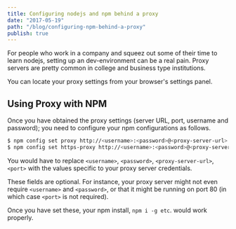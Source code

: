 ```yaml
---
title: Configuring nodejs and npm behind a proxy
date: "2017-05-19"
path: "/blog/configuring-npm-behind-a-proxy"
publish: true
---
```


For people who work in a company and squeez out some of their time to learn nodejs, setting up an dev-environment can be a real pain. Proxy servers are pretty  common in college and business type institutions.

You can locate your proxy settings from your browser's settings panel.

## Using Proxy with NPM

Once you have obtained the proxy settings (server URL, port, username and password); you need to configure your npm configurations as follows.


```sh
$ npm config set proxy http://<username>:<password>@<proxy-server-url>:<port>
$ npm config set https-proxy http://<username>:<password>@<proxy-server-url>:<port>
```
You would have to replace `<username>`, `<password>`, `<proxy-server-url>`, `<port>` with the values specific to your proxy server credentials.

These fields are optional. For instance, your proxy server might not even require `<username>` and `<password>`, or that it might be running on port 80 (in which case `<port>` is not required).

Once you have set these, your npm install, `npm i -g etc`. would work properly.
